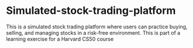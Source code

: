 # Simulated-stock-trading-platform
This is  a simulated stock trading platform where users can practice buying, selling, and managing stocks in a risk-free environment.  This is part of a learning exercise for a Harvard CS50 course     
